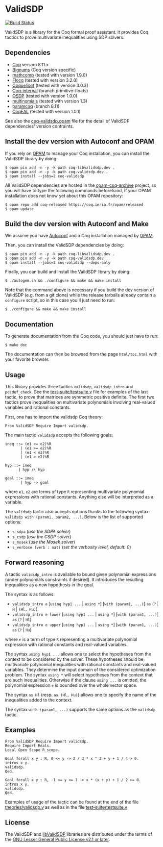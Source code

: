 ValidSDP
========

[![Build Status](https://travis-ci.com/validsdp/validsdp.svg?branch=master)](https://travis-ci.com/validsdp/validsdp)

ValidSDP is a library for the Coq formal proof assistant.  It provides
Coq tactics to prove multivariate inequalities using SDP solvers.

Dependencies
------------

- [Coq](https://coq.inria.fr) version 8.11.x
- [Bignums](https://github.com/coq/bignums) (Coq version specific)
- [mathcomp](https://math-comp.github.io/math-comp/) (tested with version 1.9.0)
- [Flocq](http://flocq.gforge.inria.fr/) (tested with version 3.2.0)
- [Coquelicot](http://coquelicot.saclay.inria.fr/) (tested with version 3.0.3)
- [Coq-interval](http://coq-interval.gforge.inria.fr/) (branch primitive-floats)
- [OSDP](https://cavale.enseeiht.fr/osdp) (tested with version 1.0.0)
- [multinomials](https://github.com/math-comp/multinomials) (tested with version 1.3)
- [paramcoq](https://github.com/coq-community/paramcoq) (branch 8.11)
- [CoqEAL](https://github.com/CoqEAL/CoqEAL) (tested with version 1.0.1)

See also the [coq-validsdp.opam](./coq-validsdp.opam) file for the
detail of ValidSDP dependencies' version contraints.

Install the dev version with Autoconf and OPAM
----------------------------------------------

If you rely on [OPAM](https://opam.ocaml.org) to manage your Coq
installation, you can install the ValidSDP library by doing:

    $ opam pin add -n -y -k path coq-libvalidsdp.dev .
    $ opam pin add -n -y -k path coq-validsdp.dev .
    $ opam install --jobs=2 coq-validsdp

All ValidSDP dependencies are hosted in the
[opam-coq-archive](https://github.com/coq/opam-coq-archive) project,
so you will have to type the following commands beforehand, if your
OPAM installation does not know yet about this OPAM repository:

    $ opam repo add coq-released https://coq.inria.fr/opam/released
    $ opam update

Build the dev version with Autoconf and Make
--------------------------------------------

We assume you have [Autoconf](https://www.gnu.org/software/autoconf/)
and a Coq installation managed by [OPAM](https://opam.ocaml.org).

Then, you can install the ValidSDP dependencies by doing:

    $ opam pin add -n -y -k path coq-libvalidsdp.dev .
    $ opam pin add -n -y -k path coq-validsdp.dev .
    $ opam install --jobs=2 coq-validsdp --deps-only

Finally, you can build and install the ValidSDP library by doing:

    $ ./autogen.sh && ./configure && make && make install

Note that the command above is necessary if you build the dev version
of ValidSDP (e.g. from a git clone) while the release tarballs already
contain a `configure` script, so in this case you'll just need to run:

    $ ./configure && make && make install

Documentation
-------------

To generate documentation from the Coq code, you should just have to
run:

    $ make doc

The documentation can then be browsed from the page `html/toc.html`
with your favorite browser.

Usage
-----

This library provides three tactics `validsdp`, `validsdp_intro` and
`posdef_check`. See the
[test-suite/testsuite.v](./test-suite/testsuite.v) file for examples
of the last tactic, to prove that matrices are symmetric positive
definite. The first two tactics prove inequalities on multivariate
polynomials involving real-valued variables and rational constants.

First, one has to import the validsdp Coq theory:

    From ValidSDP Require Import validsdp.

The main tactic `validsdp` accepts the following goals:

    ineq ::= (e1 <= e2)%R
           | (e1 >= e2)%R
           | (e1 < e2)%R
           | (e1 > e2)%R
    
    hyp ::= ineq
          | hyp /\ hyp
    
    goal ::= ineq
           | hyp -> goal

where `e1`, `e2` are terms of type `R` representing multivariate
polynomial expressions with rational constants. Anything else will be
interpreted as a variable.

The `validsdp` tactic also accepts options thanks to the following
syntax: `validsdp with (param1, param2, ...)`. Below is the list of
supported options:

- `s_sdpa` (*use the SDPA solver*)
- `s_csdp` (*use the CSDP solver*)
- `s_mosek` (*use the Mosek solver*)
- `s_verbose (verb : nat)` (*set the verbosity level, default: 0*)

Forward reasoning
-----------------

A tactic `validsdp_intro` is available to bound given polynomial
expressions (under polynomials constraints if desired). It introduces
the resulting inequalities as a new hypothesis in the goal.

The syntax is as follows:

- `validsdp_intro e` [`using hyp1 ...` | `using *`] [`with (param1, ...)`] `as` (`?` | `H` | `(Hl, Hu)`)
- `validsdp_intro e lower` [`using hyp1 ...` | `using *`] [`with (param1, ...)`] `as` (`?` | `Hl`)
- `validsdp_intro e upper` [`using hyp1 ...` | `using *`] [`with (param1, ...)`] `as` (`?` | `Hu`)

where `e` is a term of type `R` representing a multivariate polynomial
expression with rational constants and real-valued variables.

The syntax `using hyp1 ...` allows one to select the hypotheses
from the context to be considered by the solver. These hypotheses
should be multivariate polynomial inequalities with rational constants
and real-valued variables. They determine the input domain of the
considered optimization problem. The syntax `using *` will select
hypotheses from the context that are such inequalities. Otherwise
if the clause `using ...` is omitted, the polynomial expression `e` is
bounded over the whole vector space.

The syntax `as Hl` (resp. `as (Hl, Hu)`) allows one to specify the
name of the inequalities added to the context. 

The syntax `with (param1, ...)` supports the same options as the
`validsdp` tactic.

Examples
--------

    From ValidSDP Require Import validsdp.
    Require Import Reals.
    Local Open Scope R_scope.
    
    Goal forall x y : R, 0 <= y -> 2 / 3 * x ^ 2 + y + 1 / 4 > 0.
    intros x y.
    validsdp.
    Qed.
    
    Goal forall x y : R, -1 <= y <= 1 -> x * (x + y) + 1 / 2 >= 0.
    intros x y.
    validsdp.
    Qed.


Examples of usage of the tactic can be found at the end of the file
[theories/validsdp.v](./theories/validsdp.v) as well as in the file
[test-suite/testsuite.v](./test-suite/testsuite.v)

License
-------

The ValidSDP and [libValidSDP](./libvalidsdp/) libraries are distributed under
the terms of the [GNU Lesser General Public License v2.1 or later](./LICENSE).
